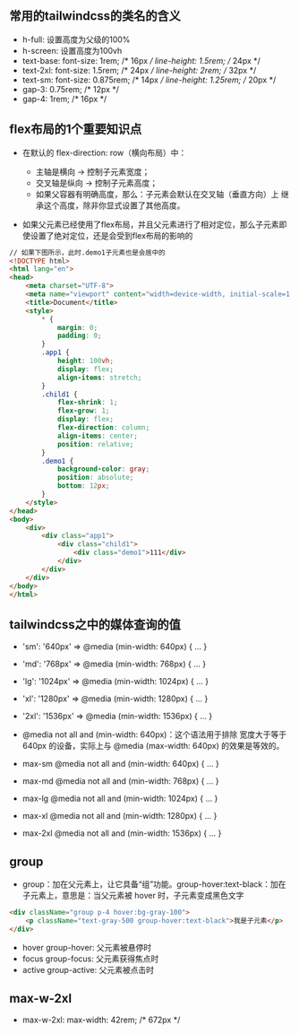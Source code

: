 ## 常用的tailwindcss的类名的含义
- h-full: 设置高度为父级的100%
- h-screen: 设置高度为100vh
- text-base: font-size: 1rem; /* 16px */ line-height: 1.5rem; /* 24px */
- text-2xl: font-size: 1.5rem; /* 24px */ line-height: 2rem; /* 32px */
- text-sm: font-size: 0.875rem; /* 14px */ line-height: 1.25rem; /* 20px */
- gap-3: 0.75rem; /* 12px */
- gap-4: 1rem; /* 16px */


## flex布局的1个重要知识点
- 在默认的 flex-direction: row（横向布局）中：
    - 主轴是横向 → 控制子元素宽度；
    - 交叉轴是纵向 → 控制子元素高度；
    - 如果父容器有明确高度，那么：子元素会默认在交叉轴（垂直方向）上 继承这个高度，除非你显式设置了其他高度。

- 如果父元素已经使用了flex布局，并且父元素进行了相对定位，那么子元素即使设置了绝对定位，还是会受到flex布局的影响的
```html
// 如果下图所示，此时.demo1子元素也是会居中的
<!DOCTYPE html>
<html lang="en">
<head>
    <meta charset="UTF-8">
    <meta name="viewport" content="width=device-width, initial-scale=1.0">
    <title>Document</title>
    <style>
        * {
            margin: 0;
            padding: 0;
        }
        .app1 {
            height: 100vh;
            display: flex;
            align-items: stretch;
        }
        .child1 {
            flex-shrink: 1;
            flex-grow: 1;
            display: flex;
            flex-direction: column;
            align-items: center;
            position: relative;
        }
        .demo1 {
            background-color: gray;
            position: absolute;
            bottom: 12px;
        }
    </style>
</head>
<body>
    <div>
        <div class="app1">
            <div class="child1">
                <div class="demo1">111</div>
            </div>
        </div>
    </div>
</body>
</html>
```


## tailwindcss之中的媒体查询的值
- 'sm': '640px' => @media (min-width: 640px) { ... }
- 'md': '768px' => @media (min-width: 768px) { ... }
- 'lg': '1024px' => @media (min-width: 1024px) { ... }
- 'xl': '1280px' => @media (min-width: 1280px) { ... }
- '2xl': '1536px' => @media (min-width: 1536px) { ... }

- @media not all and (min-width: 640px)：这个语法用于排除 宽度大于等于 640px 的设备，实际上与 @media (max-width: 640px) 的效果是等效的。
- max-sm @media not all and (min-width: 640px) { ... }
- max-md @media not all and (min-width: 768px) { ... }
- max-lg @media not all and (min-width: 1024px) { ... }
- max-xl @media not all and (min-width: 1280px) { ... }
- max-2xl @media not all and (min-width: 1536px) { ... }


## group 
- group：加在父元素上，让它具备“组”功能。group-hover:text-black：加在子元素上，意思是：当父元素被 hover 时，子元素变成黑色文字
```html
<div className="group p-4 hover:bg-gray-100">
    <p className="text-gray-500 group-hover:text-black">我是子元素</p>
</div>
```
- hover	group-hover:	父元素被悬停时
- focus	group-focus:	父元素获得焦点时
- active group-active:	父元素被点击时


## max-w-2xl	
- max-w-2xl: max-width: 42rem; /* 672px */
